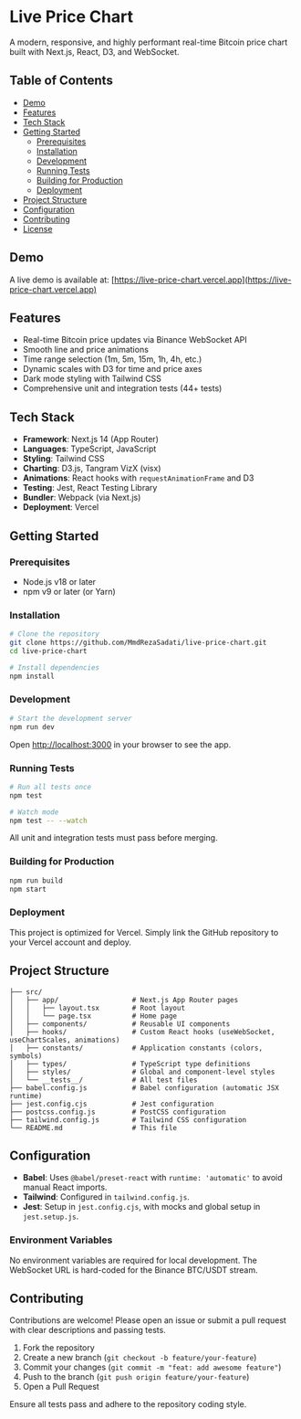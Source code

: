 # Live Price Chart

A modern, responsive, and highly performant real-time Bitcoin price chart built with Next.js, React, D3, and WebSocket.

## Table of Contents

- [Demo](#demo)
- [Features](#features)
- [Tech Stack](#tech-stack)
- [Getting Started](#getting-started)
  - [Prerequisites](#prerequisites)
  - [Installation](#installation)
  - [Development](#development)
  - [Running Tests](#running-tests)
  - [Building for Production](#building-for-production)
  - [Deployment](#deployment)
- [Project Structure](#project-structure)
- [Configuration](#configuration)
- [Contributing](#contributing)
- [License](#license)

## Demo

A live demo is available at: [https://live-price-chart.vercel.app](https://live-price-chart.vercel.app)

## Features

- Real-time Bitcoin price updates via Binance WebSocket API
- Smooth line and price animations
- Time range selection (1m, 5m, 15m, 1h, 4h, etc.)
- Dynamic scales with D3 for time and price axes
- Dark mode styling with Tailwind CSS
- Comprehensive unit and integration tests (44+ tests)

## Tech Stack

- **Framework**: Next.js 14 (App Router)
- **Languages**: TypeScript, JavaScript
- **Styling**: Tailwind CSS
- **Charting**: D3.js, Tangram VizX (visx)
- **Animations**: React hooks with `requestAnimationFrame` and D3
- **Testing**: Jest, React Testing Library
- **Bundler**: Webpack (via Next.js)
- **Deployment**: Vercel

## Getting Started

### Prerequisites

- Node.js v18 or later
- npm v9 or later (or Yarn)

### Installation

```bash
# Clone the repository
git clone https://github.com/MmdRezaSadati/live-price-chart.git
cd live-price-chart

# Install dependencies
npm install
``` 

### Development

```bash
# Start the development server
npm run dev
```

Open [http://localhost:3000](http://localhost:3000) in your browser to see the app.

### Running Tests

```bash
# Run all tests once
npm test

# Watch mode
npm test -- --watch
``` 

All unit and integration tests must pass before merging.

### Building for Production

```bash
npm run build
npm start
```

### Deployment

This project is optimized for Vercel. Simply link the GitHub repository to your Vercel account and deploy.

## Project Structure

```text
├── src/
│   ├── app/                  # Next.js App Router pages
│   │   ├── layout.tsx        # Root layout
│   │   └── page.tsx          # Home page
│   ├── components/           # Reusable UI components
│   ├── hooks/                # Custom React hooks (useWebSocket, useChartScales, animations)
│   ├── constants/            # Application constants (colors, symbols)
│   ├── types/                # TypeScript type definitions
│   ├── styles/               # Global and component-level styles
│   └── __tests__/            # All test files
├── babel.config.js           # Babel configuration (automatic JSX runtime)
├── jest.config.cjs           # Jest configuration
├── postcss.config.js         # PostCSS configuration
├── tailwind.config.js        # Tailwind CSS configuration
└── README.md                 # This file
```

## Configuration

- **Babel**: Uses `@babel/preset-react` with `runtime: 'automatic'` to avoid manual React imports.
- **Tailwind**: Configured in `tailwind.config.js`.
- **Jest**: Setup in `jest.config.cjs`, with mocks and global setup in `jest.setup.js`.

### Environment Variables

No environment variables are required for local development. The WebSocket URL is hard-coded for the Binance BTC/USDT stream.

## Contributing

Contributions are welcome! Please open an issue or submit a pull request with clear descriptions and passing tests.

1. Fork the repository
2. Create a new branch (`git checkout -b feature/your-feature`)
3. Commit your changes (`git commit -m "feat: add awesome feature"`)
4. Push to the branch (`git push origin feature/your-feature`)
5. Open a Pull Request

Ensure all tests pass and adhere to the repository coding style.